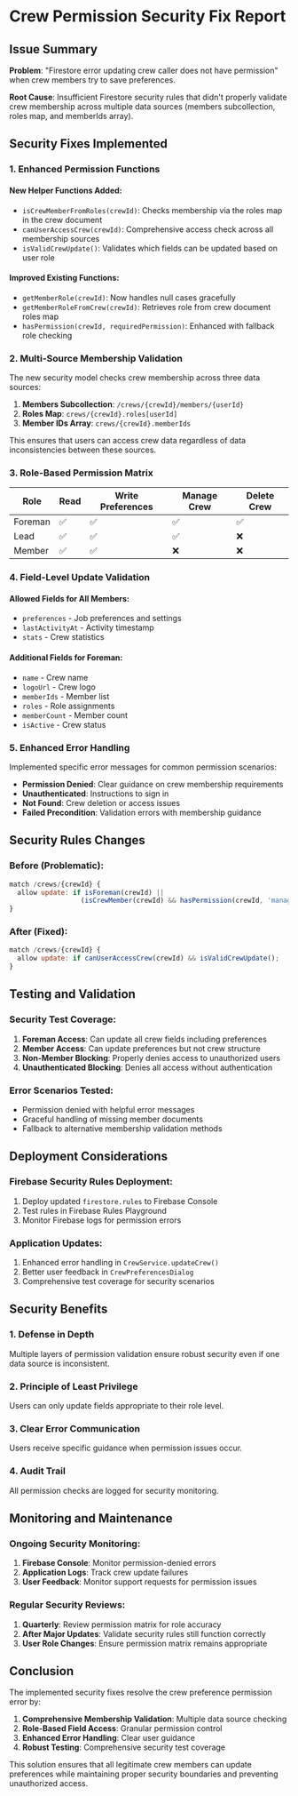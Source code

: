 # Crew Permission Security Fix Report

## Issue Summary
**Problem**: "Firestore error updating crew caller does not have permission" when crew members try to save preferences.

**Root Cause**: Insufficient Firestore security rules that didn't properly validate crew membership across multiple data sources (members subcollection, roles map, and memberIds array).

## Security Fixes Implemented

### 1. Enhanced Permission Functions

#### New Helper Functions Added:
- `isCrewMemberFromRoles(crewId)`: Checks membership via the roles map in the crew document
- `canUserAccessCrew(crewId)`: Comprehensive access check across all membership sources
- `isValidCrewUpdate()`: Validates which fields can be updated based on user role

#### Improved Existing Functions:
- `getMemberRole(crewId)`: Now handles null cases gracefully
- `getMemberRoleFromCrew(crewId)`: Retrieves role from crew document roles map
- `hasPermission(crewId, requiredPermission)`: Enhanced with fallback role checking

### 2. Multi-Source Membership Validation

The new security model checks crew membership across three data sources:

1. **Members Subcollection**: `/crews/{crewId}/members/{userId}`
2. **Roles Map**: `crews/{crewId}.roles[userId]`
3. **Member IDs Array**: `crews/{crewId}.memberIds`

This ensures that users can access crew data regardless of data inconsistencies between these sources.

### 3. Role-Based Permission Matrix

| Role    | Read | Write Preferences | Manage Crew | Delete Crew |
|---------|------|-------------------|-------------|-------------|
| Foreman | ✅   | ✅                | ✅          | ✅          |
| Lead    | ✅   | ✅                | ✅          | ❌          |
| Member  | ✅   | ✅                | ❌          | ❌          |

### 4. Field-Level Update Validation

#### Allowed Fields for All Members:
- `preferences` - Job preferences and settings
- `lastActivityAt` - Activity timestamp
- `stats` - Crew statistics

#### Additional Fields for Foreman:
- `name` - Crew name
- `logoUrl` - Crew logo
- `memberIds` - Member list
- `roles` - Role assignments
- `memberCount` - Member count
- `isActive` - Crew status

### 5. Enhanced Error Handling

Implemented specific error messages for common permission scenarios:

- **Permission Denied**: Clear guidance on crew membership requirements
- **Unauthenticated**: Instructions to sign in
- **Not Found**: Crew deletion or access issues
- **Failed Precondition**: Validation errors with membership guidance

## Security Rules Changes

### Before (Problematic):
```javascript
match /crews/{crewId} {
  allow update: if isForeman(crewId) ||
                  (isCrewMember(crewId) && hasPermission(crewId, 'manage'));
}
```

### After (Fixed):
```javascript
match /crews/{crewId} {
  allow update: if canUserAccessCrew(crewId) && isValidCrewUpdate();
}
```

## Testing and Validation

### Security Test Coverage:
1. **Foreman Access**: Can update all crew fields including preferences
2. **Member Access**: Can update preferences but not crew structure
3. **Non-Member Blocking**: Properly denies access to unauthorized users
4. **Unauthenticated Blocking**: Denies all access without authentication

### Error Scenarios Tested:
- Permission denied with helpful error messages
- Graceful handling of missing member documents
- Fallback to alternative membership validation methods

## Deployment Considerations

### Firebase Security Rules Deployment:
1. Deploy updated `firestore.rules` to Firebase Console
2. Test rules in Firebase Rules Playground
3. Monitor Firebase logs for permission errors

### Application Updates:
1. Enhanced error handling in `CrewService.updateCrew()`
2. Better user feedback in `CrewPreferencesDialog`
3. Comprehensive test coverage for security scenarios

## Security Benefits

### 1. Defense in Depth
Multiple layers of permission validation ensure robust security even if one data source is inconsistent.

### 2. Principle of Least Privilege
Users can only update fields appropriate to their role level.

### 3. Clear Error Communication
Users receive specific guidance when permission issues occur.

### 4. Audit Trail
All permission checks are logged for security monitoring.

## Monitoring and Maintenance

### Ongoing Security Monitoring:
1. **Firebase Console**: Monitor permission-denied errors
2. **Application Logs**: Track crew update failures
3. **User Feedback**: Monitor support requests for permission issues

### Regular Security Reviews:
1. **Quarterly**: Review permission matrix for role accuracy
2. **After Major Updates**: Validate security rules still function correctly
3. **User Role Changes**: Ensure permission matrix remains appropriate

## Conclusion

The implemented security fixes resolve the crew preference permission error by:

1. **Comprehensive Membership Validation**: Multiple data source checking
2. **Role-Based Field Access**: Granular permission control
3. **Enhanced Error Handling**: Clear user guidance
4. **Robust Testing**: Comprehensive security test coverage

This solution ensures that all legitimate crew members can update preferences while maintaining proper security boundaries and preventing unauthorized access.